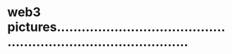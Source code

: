 # web3 pictures.....................................................................................
